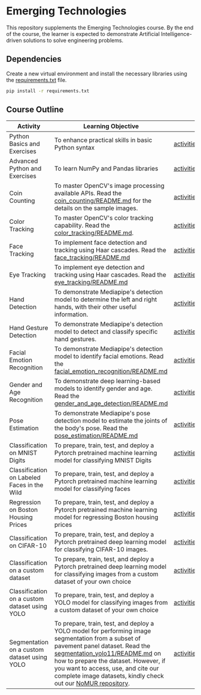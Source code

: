 # Emerging Technologies
This repository supplements the Emerging Technologies course. By the end of the course, the learner is expected to demonstrate Artificial Intelligence-driven solutions to solve engineering problems.

## Dependencies
Create a new virtual environment and install the necessary libraries using the [requirements.txt](requirements.txt) file.
```bash
pip install -r requirements.txt
```

## Course Outline

 | Activity | Learning Objective | Main Resource |
| -------- | -------- | -------- |
| Python Basics and Exercises | To enhance practical skills in basic Python syntax |  [activities/Lastname_Python_Basics_and_Exercises.ipynb](activities/Lastname_Python_Basics_and_Exercises.ipynb) |
| Advanced Python and Exercises | To learn NumPy and Pandas libraries | [activities/Lastname_Advanced_Python_and_Exercises.ipynb](activities/Lastname_Advanced_Python_and_Exercises.ipynb) |
| Coin Counting | To master OpenCV's image processing available APIs. Read the [coin_counting/README.md](activities/opencv_samples/coin_counting/README.md) for the details on the sample images. | [activities/opencv_samples/coin_counting/coin_counting.py](activities/opencv_samples/coin_counting/coin_counting.py) |
| Color Tracking | To master OpenCV's color tracking capability. Read the [color_tracking/README.md](activities/opencv_samples/color_tracking/README.md). | [activities/opencv_samples/color_tracking/color_tracking.py](activities/opencv_samples/color_tracking/color_tracking.py) |
| Face Tracking | To implement face detection and tracking using Haar cascades. Read the [face_tracking/README.md](activities/opencv_samples/face_tracking/README.md) | [activities/opencv_samples/face_tracking/facetracking.py](activities/opencv_samples/face_tracking/facetracking.py) |
| Eye Tracking | To implement eye detection and tracking using Haar cascades. Read the [eye_tracking/README.md](activities/opencv_samples/eye_tracking/README.md) | [activities/opencv_samples/eye_tracking/eyetracking.py](activities/opencv_samples/eye_tracking/eyetracking.py) | 
| Hand Detection | To demonstrate Mediapipe's detection model to determine the left and right hands, with their other useful information. | [activities/opencv_samples/hand_detection/hand.py](activities/opencv_samples/hand_detection/hand.py) |
| Hand Gesture Detection | To demonstrate  Mediapipe's detection model to detect and classify specific hand gestures.  | [activities/opencv_samples/hand_gesture_detection/gesture.py](activities/opencv_samples/hand_gesture_detection/gesture.py) |
| Facial Emotion Recognition | To demonstrate Mediapipe's detection model to identify facial emotions. Read the [facial_emotion_recognition/README.md](activities/opencv_samples/facial_emotion_recognition/README.md)|[activities/opencv_samples/facial_emotion_recognition/facial_emotion.py](activities/opencv_samples/facial_emotion_recognition/facial_emotion.py)|
| Gender and Age Recognition | To demonstrate deep learning-based models to identify gender and age. Read the [gender_and_age_detection/README.md](activities/opencv_samples/gender_and_age_detection/README.md)| [activities/opencv_samples/gender_and_age_detection/gender_age.py](activities/opencv_samples/gender_and_age_detection/gender_age.py) |
| Pose Estimation | To demonstrate Mediapipe's pose detection model to estimate the joints of the body's pose. Read the [pose_estimation/README.md](activities/opencv_samples/pose_estimation/README.md) | [activities/opencv_samples/pose_estimation/pose.py](activities/opencv_samples/pose_estimation/pose.py)|
| Classification on MNIST Digits | To prepare, train, test, and deploy a Pytorch pretrained machine learning model for classifying MNIST Digits | [activities/machine_learning_samples/Lastname_ML_Notebook_1.ipynb](activities/machine_learning_samples/Lastname_ML_Notebook_1.ipynb) |
| Classification on Labeled Faces in the Wild | To prepare, train, test, and deploy a Pytorch pretrained machine learning model for classifying faces | [activities/machine_learning_samples/Lastname_ML_Notebook_2.ipynb](activities/machine_learning_samples/Lastname_ML_Notebook_2.ipynb) |
| Regression on Boston Housing Prices | To prepare, train, test, and deploy a Pytorch pretrained machine learning model for regressing Boston housing prices  | [activities/machine_learning_samples/Lastname_ML_Notebook_3.ipynb](activities/machine_learning_samples/Lastname_ML_Notebook_3.ipynb) |
| Classification on CIFAR-10 | To prepare, train, test, and deploy a Pytorch pretrained deep learning model for classifying CIFAR-10 images. | [activities/deep_learning_samples/classification_cifar10/](activities/deep_learning_samples/classification_cifar10/) |
| Classification on a custom dataset | To prepare, train, test, and deploy a Pytorch pretrained deep learning model for classifying images from a custom dataset of your own choice | [activities/deep_learning_samples/classification_custom/](activities/deep_learning_samples/classification_custom/) |
| Classification on a custom dataset using YOLO | To prepare, train, test, and deploy a YOLO model for classifying images from a custom dataset of your own choice | [activities/deep_learning_samples/classification_custom_yolo/](activities/deep_learning_samples/classification_custom_yolo/) |
| Segmentation on a custom dataset using YOLO | To prepare, train, test, and deploy a YOLO model for performing image segmentation from a subset of pavement panel dataset. Read the [segmentation_yolo11/README.md](activities/deep_learning_samples/segmentation_yolo11/README.md) on how to prepare the dataset. However, if you want to access, use, and cite our complete image datasets, kindly check out our [NoMUR repository](https://github.com/earlaleluya/NoMUR). | [activities/deep_learning_samples/segmentation_yolo11/](activities/deep_learning_samples/segmentation_yolo11/) |